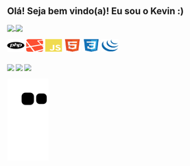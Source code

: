 ## Olá! Seja bem vindo(a)! Eu sou o Kevin :)
<a href="https://github.com/kevinsoulh/github-readme-stats">
  <img align="center" src="https://github-readme-stats.vercel.app/api/pin/?username=kevinsoulh&repo=github-readme-stats&count_private=true&theme=dark" />
</a>
<a href="https://github.com/kevinsoulh/convoychat">
  <img align="center" src="https://github-readme-stats.vercel.app/api/top-langs/?username=kevinsoulh&layout=compact&count_private=true&theme=dark" />
</a>
  
<div style="display: inline_block"><br>
  <img align="center" alt="Kevin-Php" height="30" width="40" src="https://raw.githubusercontent.com/devicons/devicon/master/icons/php/php-plain.svg">
  <img align="center" alt="Kevin-Laravel" height="30" width="40" src="https://raw.githubusercontent.com/devicons/devicon/master/icons/laravel/laravel-plain.svg">
  <img align="center" alt="Kevin-Js" height="30" width="40" src="https://raw.githubusercontent.com/devicons/devicon/master/icons/javascript/javascript-plain.svg">
  <img align="center" alt="Kevin-HTML" height="30" width="40" src="https://raw.githubusercontent.com/devicons/devicon/master/icons/html5/html5-original.svg">
  <img align="center" alt="Kevin-CSS" height="30" width="40" src="https://raw.githubusercontent.com/devicons/devicon/master/icons/css3/css3-original.svg">
  <img align="center" alt="Kevin-jQuery" height="30" width="40" src="https://raw.githubusercontent.com/devicons/devicon/master/icons/jquery/jquery-plain.svg">
</div>
  
  ##
 
<div>
  <a href="https://instagram.com/kevin_soulh" target="_blank"><img src="https://img.shields.io/badge/-Instagram-%23E4405F?style=for-the-badge&logo=instagram&logoColor=white" target="_blank"></a>
  <a href = "mailto:kevinsoulh@outlook.com"><img src="https://img.shields.io/badge/Outlook-0078D4?style=for-the-badge&logo=microsoft-outlook&logoColor=white" target="_blank"></a>
  <a href="https://www.linkedin.com/in/kevin-souza-9b684a1ba" target="_blank"><img src="https://img.shields.io/badge/-LinkedIn-%230077B5?style=for-the-badge&logo=linkedin&logoColor=white" target="_blank"></a>
  
  ![Snake animation](https://github.com/kevinsoulh/kevinsoulh/blob/output/github-contribution-grid-snake.svg)
  
</div>
